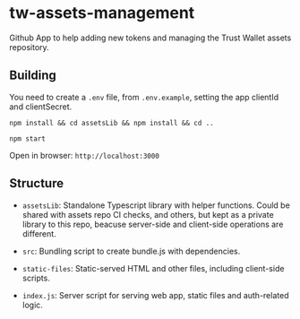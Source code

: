 # tw-assets-management
Github App to help adding new tokens and managing the Trust Wallet assets repository.

## Building

You need to create a `.env` file, from `.env.example`, setting the app clientId and clientSecret.

```shell
npm install && cd assetsLib && npm install && cd ..
```

```shell
npm start
```

Open in browser: `http://localhost:3000`

## Structure
- `assetsLib`: Standalone Typescript library with helper functions.  Could be shared with assets repo CI checks, and others, but kept as a private library to this repo, beacuse server-side and client-side operations are different.

- `src`: Bundling script to create bundle.js with dependencies.

- `static-files`: Static-served HTML and other files, including client-side scripts.

- `index.js`: Server script for serving web app, static files and auth-related logic.
